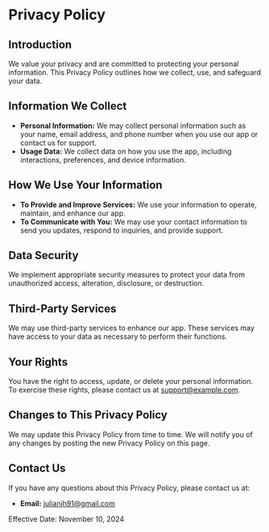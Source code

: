 # Privacy Policy

## Introduction

We value your privacy and are committed to protecting your personal information. This Privacy Policy outlines how we collect, use, and safeguard your data.

## Information We Collect

- **Personal Information:** We may collect personal information such as your name, email address, and phone number when you use our app or contact us for support.
- **Usage Data:** We collect data on how you use the app, including interactions, preferences, and device information.

## How We Use Your Information

- **To Provide and Improve Services:** We use your information to operate, maintain, and enhance our app.
- **To Communicate with You:** We may use your contact information to send you updates, respond to inquiries, and provide support.

## Data Security

We implement appropriate security measures to protect your data from unauthorized access, alteration, disclosure, or destruction.

## Third-Party Services

We may use third-party services to enhance our app. These services may have access to your data as necessary to perform their functions.

## Your Rights

You have the right to access, update, or delete your personal information. To exercise these rights, please contact us at support@example.com.

## Changes to This Privacy Policy

We may update this Privacy Policy from time to time. We will notify you of any changes by posting the new Privacy Policy on this page.

## Contact Us

If you have any questions about this Privacy Policy, please contact us at:

- **Email:** julianjh91@gmail.com

Effective Date: November 10, 2024